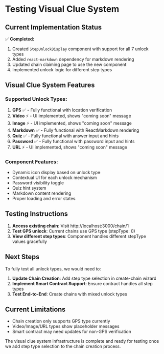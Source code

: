# Testing Visual Clue System

## Current Implementation Status

✅ **Completed:**
1. Created `StepUnlockDisplay` component with support for all 7 unlock types
2. Added `react-markdown` dependency for markdown rendering
3. Updated chain claiming page to use the new component
4. Implemented unlock logic for different step types

## Visual Clue System Features

### Supported Unlock Types:
1. **GPS** ✅ - Fully functional with location verification
2. **Video** ⚡ - UI implemented, shows "coming soon" message
3. **Image** ⚡ - UI implemented, shows "coming soon" message  
4. **Markdown** ✅ - Fully functional with ReactMarkdown rendering
5. **Quiz** ✅ - Fully functional with answer input and hints
6. **Password** ✅ - Fully functional with password input and hints
7. **URL** ⚡ - UI implemented, shows "coming soon" message

### Component Features:
- Dynamic icon display based on unlock type
- Contextual UI for each unlock mechanism
- Password visibility toggle
- Quiz hint system
- Markdown content rendering
- Proper loading and error states

## Testing Instructions

1. **Access existing chain**: Visit http://localhost:3000/chain/1
2. **Test GPS unlock**: Current chains use GPS type (stepType: 0)
3. **View different step types**: Component handles different stepType values gracefully

## Next Steps

To fully test all unlock types, we would need to:

1. **Update Chain Creation**: Add step type selection in create-chain wizard
2. **Implement Smart Contract Support**: Ensure contract handles all step types
3. **Test End-to-End**: Create chains with mixed unlock types

## Current Limitations

- Chain creation only supports GPS type currently
- Video/Image/URL types show placeholder messages
- Smart contract may need updates for non-GPS verification

The visual clue system infrastructure is complete and ready for testing once we add step type selection to the chain creation process.